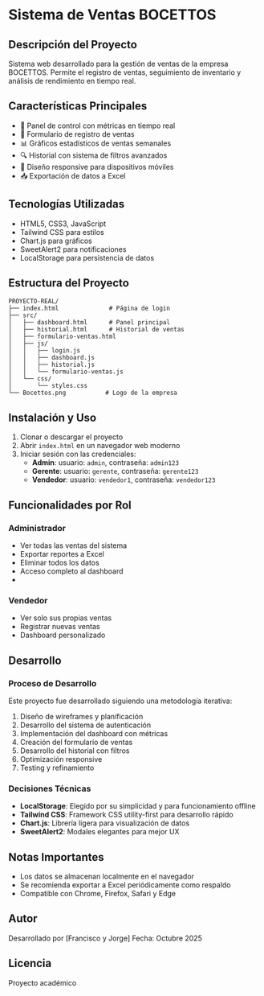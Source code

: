 # Sistema de Ventas BOCETTOS

## Descripción del Proyecto
Sistema web desarrollado para la gestión de ventas de la empresa BOCETTOS. Permite el registro de ventas, seguimiento de inventario y análisis de rendimiento en tiempo real.

## Características Principales
- 💼 Panel de control con métricas en tiempo real
- 📝 Formulario de registro de ventas
- 📊 Gráficos estadísticos de ventas semanales
- 🔍 Historial con sistema de filtros avanzados
- 📱 Diseño responsive para dispositivos móviles
- 📥 Exportación de datos a Excel

## Tecnologías Utilizadas
- HTML5, CSS3, JavaScript
- Tailwind CSS para estilos
- Chart.js para gráficos
- SweetAlert2 para notificaciones
- LocalStorage para persistencia de datos

## Estructura del Proyecto
```
PROYECTO-REAL/
├── index.html              # Página de login
├── src/
│   ├── dashboard.html      # Panel principal
│   ├── historial.html      # Historial de ventas
│   ├── formulario-ventas.html
│   ├── js/
│   │   ├── login.js
│   │   ├── dashboard.js
│   │   ├── historial.js
│   │   └── formulario-ventas.js
│   └── css/
│       └── styles.css
└── Bocettos.png           # Logo de la empresa
```

## Instalación y Uso
1. Clonar o descargar el proyecto
2. Abrir `index.html` en un navegador web moderno
3. Iniciar sesión con las credenciales:
   - **Admin**: usuario: `admin`, contraseña: `admin123`
   - **Gerente**: usuario: `gerente`, contraseña: `gerente123`
   - **Vendedor**: usuario: `vendedor1`, contraseña: `vendedor123`

## Funcionalidades por Rol

### Administrador
- Ver todas las ventas del sistema
- Exportar reportes a Excel
- Eliminar todos los datos
- Acceso completo al dashboard
- 
### Vendedor
- Ver solo sus propias ventas
- Registrar nuevas ventas
- Dashboard personalizado

## Desarrollo

### Proceso de Desarrollo
Este proyecto fue desarrollado siguiendo una metodología iterativa:
1. Diseño de wireframes y planificación
2. Desarrollo del sistema de autenticación
3. Implementación del dashboard con métricas
4. Creación del formulario de ventas
5. Desarrollo del historial con filtros
6. Optimización responsive
7. Testing y refinamiento

### Decisiones Técnicas
- **LocalStorage**: Elegido por su simplicidad y para funcionamiento offline
- **Tailwind CSS**: Framework CSS utility-first para desarrollo rápido
- **Chart.js**: Librería ligera para visualización de datos
- **SweetAlert2**: Modales elegantes para mejor UX

## Notas Importantes
- Los datos se almacenan localmente en el navegador
- Se recomienda exportar a Excel periódicamente como respaldo
- Compatible con Chrome, Firefox, Safari y Edge

## Autor
Desarrollado por [Francisco y Jorge]
Fecha: Octubre 2025

## Licencia
Proyecto académico

